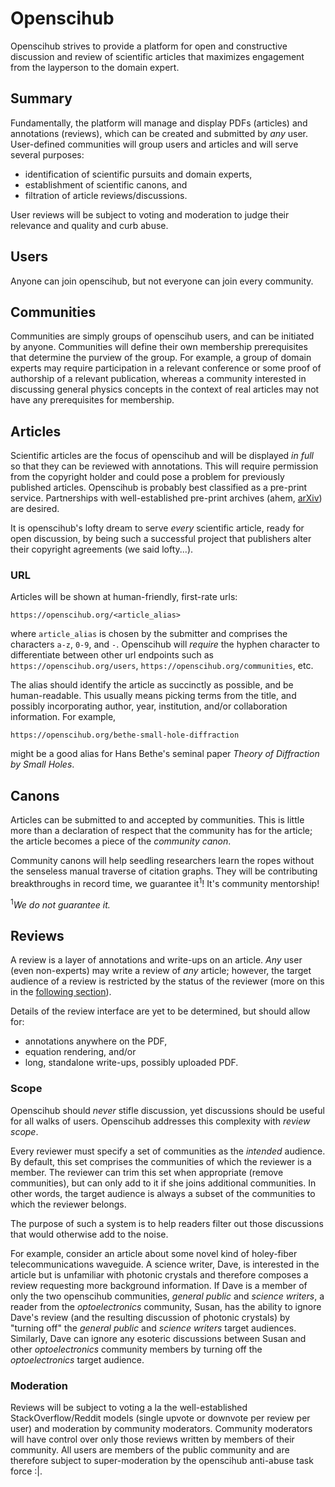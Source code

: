 # Openscihub

Openscihub strives to provide a platform for open and constructive discussion
and review of scientific articles that maximizes engagement from the layperson
to the domain expert.

## Summary

Fundamentally, the platform will manage and display PDFs (articles) and
annotations (reviews), which can be created and submitted by *any* user.
User-defined communities will group users and articles and will serve several
purposes:

- identification of scientific pursuits and domain experts,
- establishment of scientific canons, and
- filtration of article reviews/discussions.

User reviews will be subject to voting and moderation to judge their relevance
and quality and curb abuse.

## Users

Anyone can join openscihub, but not everyone can join every community.

## Communities

Communities are simply groups of openscihub users, and can be initiated by
anyone. Communities will define their own membership prerequisites that
determine the purview of the group. For example, a group of domain experts may
require participation in a relevant conference or some proof of authorship of a
relevant publication, whereas a community interested in discussing general
physics concepts in the context of real articles may not have any prerequisites
for membership.

## Articles

Scientific articles are the focus of openscihub and will be displayed *in full*
so that they can be reviewed with annotations. This will require permission
from the copyright holder and could pose a problem for previously published
articles. Openscihub is probably best classified as a pre-print service.
Partnerships with well-established pre-print archives (ahem,
[arXiv](arxiv.org)) are desired.

It is openscihub's lofty dream to serve *every* scientific article, ready for
open discussion, by being such a successful project that publishers alter their
copyright agreements (we said lofty...).

### URL

Articles will be shown at human-friendly, first-rate urls:

```
https://openscihub.org/<article_alias>
```

where `article_alias` is chosen by the submitter and comprises
the characters `a-z`, `0-9`, and `-`.  Openscihub will *require* the hyphen
character to differentiate between other url endpoints such as
`https://openscihub.org/users`, `https://openscihub.org/communities`, etc.

The alias should identify the article as succinctly as possible, and be
human-readable. This usually means picking terms from the title, and possibly
incorporating author, year, institution, and/or collaboration information. For
example,

```
https://openscihub.org/bethe-small-hole-diffraction
```

might be a good alias for Hans Bethe's seminal paper *Theory of Diffraction by
Small Holes*.

## Canons

Articles can be submitted to and accepted by communities. This is little more
than a declaration of respect that the community has for the article; the
article becomes a piece of the *community canon*.

Community canons will help seedling researchers learn the ropes without the
senseless manual traverse of citation graphs. They will be contributing
breakthroughs in record time, we guarantee it<sup>1</sup>! It's community
mentorship!

<sup>1</sup>*We do not guarantee it.*

## Reviews

A review is a layer of annotations and write-ups on an article. *Any* user (even
non-experts) may write a review of *any* article; however, the target audience of
a review is restricted by the status of the reviewer (more on this in the
[following section](#review-scope)).

Details of the review interface are yet to be determined, but should allow for:

- annotations anywhere on the PDF,
- equation rendering, and/or
- long, standalone write-ups, possibly uploaded PDF.


### Scope

Openscihub should *never* stifle discussion, yet discussions should be useful
for all walks of users. Openscihub addresses this complexity with
*review scope*.

Every reviewer must specify a set of communities as the *intended* audience.
By default, this set comprises the communities of which the reviewer is a
member. The reviewer can trim this set when appropriate (remove communities),
but can only add to it if she joins additional communities. In other words, the
target audience is always a subset of the communities to which the reviewer
belongs.

The purpose of such a system is to help readers filter out those discussions
that would otherwise add to the noise.

For example, consider an article about some novel kind of holey-fiber
telecommunications waveguide. A science writer, Dave, is interested in the
article but is unfamiliar with photonic crystals and therefore composes a
review requesting more background information.  If Dave is a member of only the
two openscihub communities, *general public* and *science writers*, a reader
from the *optoelectronics* community, Susan, has the ability to ignore Dave's
review (and the resulting discussion of photonic crystals) by "turning off" the
*general public* and *science writers* target audiences. Similarly, Dave can
ignore any esoteric discussions between Susan and other *optoelectronics*
community members by turning off the *optoelectronics* target audience.

### Moderation

Reviews will be subject to voting a la the well-established
StackOverflow/Reddit models (single upvote or downvote per review per user) and
moderation by community moderators. Community moderators will have control over
only those reviews written by members of their community. All users are members
of the public community and are therefore subject to super-moderation by the
openscihub anti-abuse task force :|.
